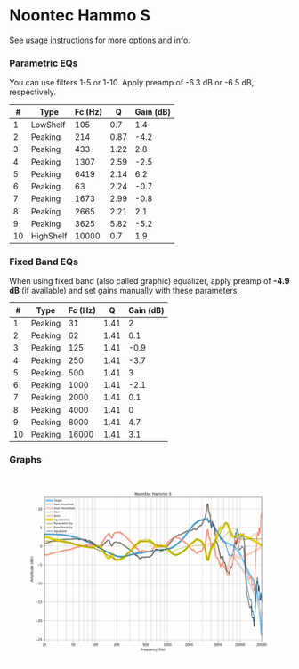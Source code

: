 # Noontec Hammo S
See [usage instructions](https://github.com/jaakkopasanen/AutoEq#usage) for more options and info.

### Parametric EQs
You can use filters 1-5 or 1-10. Apply preamp of -6.3 dB or -6.5 dB, respectively.

|   # | Type      |   Fc (Hz) |    Q |   Gain (dB) |
|-----|-----------|-----------|------|-------------|
|   1 | LowShelf  |       105 | 0.7  |         1.4 |
|   2 | Peaking   |       214 | 0.87 |        -4.2 |
|   3 | Peaking   |       433 | 1.22 |         2.8 |
|   4 | Peaking   |      1307 | 2.59 |        -2.5 |
|   5 | Peaking   |      6419 | 2.14 |         6.2 |
|   6 | Peaking   |        63 | 2.24 |        -0.7 |
|   7 | Peaking   |      1673 | 2.99 |        -0.8 |
|   8 | Peaking   |      2665 | 2.21 |         2.1 |
|   9 | Peaking   |      3625 | 5.82 |        -5.2 |
|  10 | HighShelf |     10000 | 0.7  |         1.9 |

### Fixed Band EQs
When using fixed band (also called graphic) equalizer, apply preamp of **-4.9 dB** (if available) and set gains manually with these parameters.

|   # | Type    |   Fc (Hz) |    Q |   Gain (dB) |
|-----|---------|-----------|------|-------------|
|   1 | Peaking |        31 | 1.41 |         2   |
|   2 | Peaking |        62 | 1.41 |         0.1 |
|   3 | Peaking |       125 | 1.41 |        -0.9 |
|   4 | Peaking |       250 | 1.41 |        -3.7 |
|   5 | Peaking |       500 | 1.41 |         3   |
|   6 | Peaking |      1000 | 1.41 |        -2.1 |
|   7 | Peaking |      2000 | 1.41 |         0.1 |
|   8 | Peaking |      4000 | 1.41 |         0   |
|   9 | Peaking |      8000 | 1.41 |         4.7 |
|  10 | Peaking |     16000 | 1.41 |         3.1 |

### Graphs
![](./Noontec%20Hammo%20S.png)

